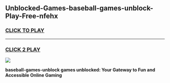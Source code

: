 
## Unblocked-Games-baseball-games-unblock-Play-Free-nfehx
<h3>
<a href="https://premium76.site?title=baseball-games-unblock&ref=21A">CLICK TO PLAY</a></h3>
<hr>

<h3>
<a href="https://premium76.site?title=baseball-games-unblock&ref=21A">CLICK 2 PLAY</a>
  
</h3>

<a href="https://premium76.site?title=baseball-games-unblock&ref=21A"><img src="https://clearcache.store/games.png"></a>


**baseball-games-unblock games unblocked: Your Gateway to Fun and Accessible Online Gaming**
